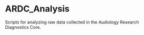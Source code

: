 # ARDC_Analysis
Scripts for analyzing raw data collected in the Audiology Research Diagnostics Core. 
